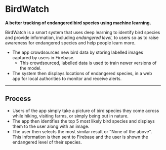# BirdWatch

**A better tracking of endangered bird species using machine learning.**

BirdWatch is a smart system that uses deep learning to identify bird species and provide information, including *endangered level*, to users so as to raise awareness for endangered species and help people learn more. 
- The app crowdsources new bird data by storing labelled images captured by users in Firebase.
  - This crowdsourced, labelled data is used to train newer versions of the model.
- The system then displays locations of endangered species, in a web app for local authorities to monitor and receive alerts.

-----

## Process

- Users of the app simply take a picture of bird species they come across while hiking, visiting farms, or simply being out in nature.
- The app then identifies the top 5 most likely bird species and displays them to the user along with an image.
- The user then selects the most similar result or "None of the above". This information is then sent to Firebase and the user is shown the endangered level of their species.
